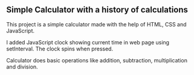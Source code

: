 Simple Calculator with a history of calculations
----------------------

This project is a simple calculator made with the help of HTML, CSS and JavaScript.

I added JavaScript clock showing current time in web page using setInterval. The clock spins when pressed.

Calculator does basic operations like addition, subtraction, multiplication and division.

